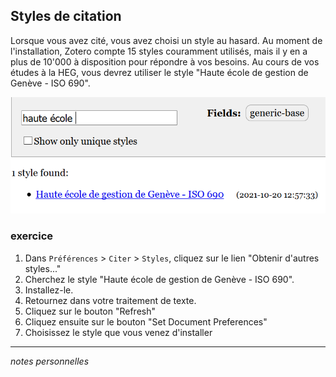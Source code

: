 ## Styles de citation

Lorsque vous avez cité, vous avez choisi un style au hasard. Au moment de l'installation, Zotero compte 15 styles couramment utilisés, mais il y en a plus de 10'000 à disposition pour répondre à vos besoins. Au cours de vos études à la HEG, vous devrez utiliser le style "Haute école de gestion de Genève - ISO 690".

![](img/parametrer-style-heg.PNG)

### exercice

1. Dans `Préférences` > `Citer` > `Styles`, cliquez sur le lien "Obtenir d'autres styles..."
2. Cherchez le style "Haute école de gestion de Genève - ISO 690".
3. Installez-le.
4. Retournez dans votre traitement de texte.
5. Cliquez sur le bouton "Refresh"
6. Cliquez ensuite sur le bouton "Set Document Preferences"
7. Choisissez le style que vous venez d'installer


---
*notes personnelles*


